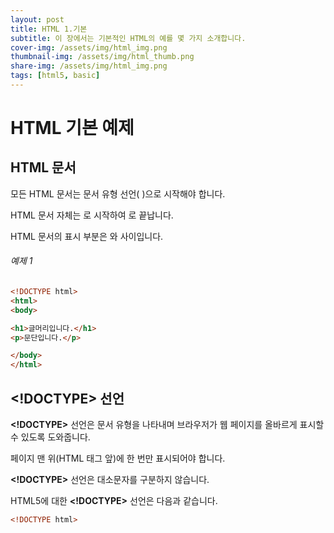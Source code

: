 ```yaml
---
layout: post
title: HTML 1.기본
subtitle: 이 장에서는 기본적인 HTML의 예를 몇 가지 소개합니다.
cover-img: /assets/img/html_img.png
thumbnail-img: /assets/img/html_thumb.png
share-img: /assets/img/html_img.png
tags: [html5, basic]
---
```


# HTML 기본 예제   
     
##    
## HTML 문서   
   
모든 HTML 문서는 문서 유형 선언( **<!DOCTYPE html>** )으로 시작해야 합니다.    
    
HTML 문서 자체는 **<html>** 로 시작하여 **</html>** 로 끝납니다.

HTML 문서의 표시 부분은 **<body>** 와 **</body>** 사이입니다.
   
###### 예제 1   
```html
<!DOCTYPE html>
<html>
<body>

<h1>글머리입니다.</h1>
<p>문단입니다.</p>

</body>
</html>
```
   
     
##    
## <!DOCTYPE> 선언   
   
**<!DOCTYPE>** 선언은 문서 유형을 나타내며 브라우저가 웹 페이지를 올바르게 표시할 수 있도록 도와줍니다.   
   
페이지 맨 위(HTML 태그 앞)에 한 번만 표시되어야 합니다.   
   
**<!DOCTYPE>** 선언은 대소문자를 구분하지 않습니다.   
   
HTML5에 대한 **<!DOCTYPE>** 선언은 다음과 같습니다.   
   
```html
<!DOCTYPE html>
```   
   
